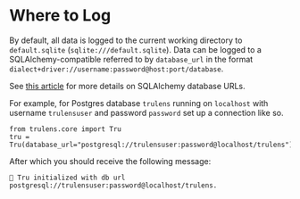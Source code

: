 # Where to Log

By default, all data is logged to the current working directory to `default.sqlite` (`sqlite:///default.sqlite`).
Data can be logged to a SQLAlchemy-compatible referred to by `database_url` in the format `dialect+driver://username:password@host:port/database`.

See [this article](https://docs.sqlalchemy.org/en/20/core/engines.html#database-urls) for more details on SQLAlchemy database URLs.

For example, for Postgres database `trulens` running on `localhost` with username `trulensuser` and password `password` set up a connection like so.
```
from trulens.core import Tru
tru = Tru(database_url="postgresql://trulensuser:password@localhost/trulens")
```
After which you should receive the following message:
```
🦑 Tru initialized with db url postgresql://trulensuser:password@localhost/trulens.
```
